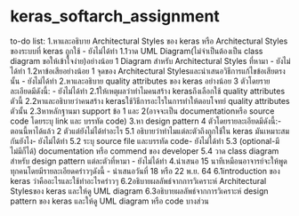 # keras_softarch_assignment
to-do list:
1.หาและอธิบาย Architectural Styles ของ keras หรือ Architectural Styles ของระบบที่ keras ถูกใช้ - ยังไม่ได้ทำ
	1.1วาด UML Diagram(ไม่จำเป็นต้องเป็น class diagram ขอให้เข้าใจง่าย)อย่างน้อย 1 Diagram สำหรับ Architectural Styles ที่หามา - ยังไม่ได้ทำ
	1.2หาข้อเสียอย่างน้อย 1 จุดของ Architectural Stylesและนำเสนอวิธีการแก้ไขข้อเสียตรงนั้น - ยังไม่ได้ทำ
2.หาและอธิบาย quality attributes ของ keras อย่างน้อย 3 ตัวโดยรายละเอียดมีดังนี้: - ยังไม่ได้ทำ
	2.1ให้เหตุผลว่าทำไมคนสร้าง kerasถึงเลือกใช้ quality attributes ตัวนี้
	2.2หาและอธิบายว่าคนสร้าง kerasใช้วิธีการอะไรในการทำให้ตอบโจทย์ quality attributes ตัวนั้น
	2.3หาหลักฐานมา support ข้อ 1 และ 2(อาจจะเป็น documentationหรือ source code โดยระบุ link และ บรรทัด code)
3.หา design pattern 4 ตัวโดยรายละเอียดมีดังนี้:- ตอนนี้หาได้แล้ว 2 ตัวแต่ยังไม่ได้ทำอะไร
	5.1 อธิบายว่าทำไมแต่ละตัวถึงถูกใช้ใน keras มันเหมาะสมกันยังไง- ยังไม่ได้ทำ
	5.2 ระบุ source file และบรรทัด code- ยังไม่ได้ทำ
	5.3 (optional-มีไม่มีก็ได้) documentation หรือ commend ของ developer
	5.4 วาด class diagram สำหรับ design pattern แต่ละตัวที่หามา - ยังไม่ได้ทำ
4.นำเสนอ 15 นาทีเหมือนอาจารย์จะให้พูดทุกคนโดยมีรายละเอียดคร่าวๆดังนี้ - นำเสนอวันที่ 18 หรือ 22 พ.ย. 64
	6.1introduction ของ keras ว่าคืออะไรและใช้ทำอะไรคร่าวๆ
	6.2อธิบายผลลัพธ์จากการวิเคราะห์ Architectural Stylesของ keras และให้ดู UML diagram
	6.3อธิบายผลลัพธ์จากการวิเคราะห์ design pattern ของ keras และให้ดู UML diagram หรือ code บางส่วน
